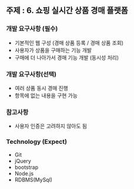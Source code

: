 ## 주제 : 6. 쇼핑 실시간 상품 경매 플랫폼

### 개발 요구사항 (필수)
- 기본적인 웹 구성 (경매 상품 등록 / 경매 상품 조회)
- 사용자가 상품을 구매하는 기능 개발
- 구매에 더 나아가서 경매 기능 개발 (동시성 처리)

### 개발 요구사항(선택)
- 여러 상품 동시 경매 진행
- 항목에 없는 내용을 구현 가능

### 참고사항
- 사용자 인증은 고려하지 않아도 됨

### Technology (Expect)
- Git
- jQuery
- bootstrap
- Node.js
- RDBMS(MySql)
